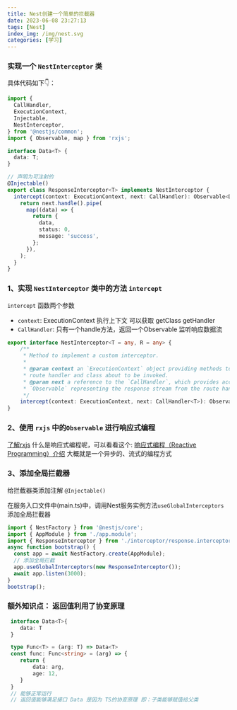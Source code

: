 ```yaml
---
title: Nest创建一个简单的拦截器
date: 2023-06-08 23:27:13
tags: [Nest]
index_img: /img/nest.svg
categories: [学习]
---
```


### 实现一个 `NestInterceptor` 类
具体代码如下👇：
```ts
import {
  CallHandler,
  ExecutionContext,
  Injectable,
  NestInterceptor,
} from '@nestjs/common';
import { Observable, map } from 'rxjs';

interface Data<T> {
  data: T;
}

// 声明为可注射的
@Injectable()
export class ResponseInterceptor<T> implements NestInterceptor {
  intercept(context: ExecutionContext, next: CallHandler): Observable<Data<T>> {
    return next.handle().pipe(
      map((data) => {
        return {
          data,
          status: 0,
          message: 'success',
        };
      }),
    );
  }
}

```

### 1、实现 `NestInterceptor` 类中的方法 `intercept`
`intercept` 函数两个参数
- `context`: ExecutionContext 执行上下文  可以获取 getClass getHandler
- `CallHandler`: 只有一个handle方法，返回一个Observable 监听响应数据流
```ts
export interface NestInterceptor<T = any, R = any> {
    /**
     * Method to implement a custom interceptor.
     *
     * @param context an `ExecutionContext` object providing methods to access the  执行上下文
     * route handler and class about to be invoked.
     * @param next a reference to the `CallHandler`, which provides access to an  返回一个Observable
     * `Observable` representing the response stream from the route handler.
     */
    intercept(context: ExecutionContext, next: CallHandler<T>): Observable<R> | Promise<Observable<R>>;
}
```
### 2、使用 `rxjs` 中的`Observable` 进行响应式编程
[了解rxjs](https://rxjs.dev/)
什么是响应式编程呢，可以看看这个: [响应式编程（Reactive Programming）介绍](https://zhuanlan.zhihu.com/p/27678951)
大概就是一个异步的、流式的编程方式

### 3、添加全局拦截器
给拦截器类添加注解 `@Injectable()`

在服务入口文件中(main.ts)中，调用Nest服务实例方法`useGlobalInterceptors`添加全局拦截器

```ts
import { NestFactory } from '@nestjs/core';
import { AppModule } from './app.module';
import { ResponseInterceptor } from './interceptor/response.interceptor';
async function bootstrap() {
  const app = await NestFactory.create(AppModule);
  // 添加全局拦截
  app.useGlobalInterceptors(new ResponseInterceptor());
  await app.listen(3000);
}
bootstrap();
```

### 额外知识点： 返回值利用了协变原理
```ts
 interface Data<T>{
    data: T
 }

 type Func<T> = (arg: T) => Data<T>
 const func: Func<string> = (arg) => {
    return {
        data: arg,
        age: 12,
    }
 }
 // 能够正常运行
 // 返回值能够满足接口 Data 是因为 TS的协变原理 即：子类能够赋值给父类
 ```